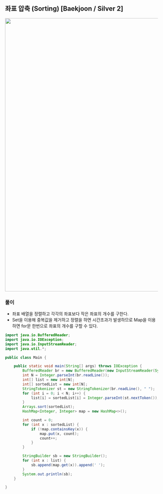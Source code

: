 ## 좌표 압축 (Sorting) [Baekjoon / Silver 2]

<img src="https://user-images.githubusercontent.com/35963403/184645635-5ebb3062-48df-48ae-aef5-92bce2bd41c6.png" width="900">

### 풀이

- 좌표 배열을 정렬하고 각각의 좌표보다 작은 좌표의 개수를 구한다.
- Set을 이용해 중복값을 제거하고 정렬을 하면 시간초과가 발생하므로 Map을 이용하면 for문 한번으로 좌표의 개수를 구할 수 있다.

```java
import java.io.BufferedReader;
import java.io.IOException;
import java.io.InputStreamReader;
import java.util.*;

public class Main {

    public static void main(String[] args) throws IOException {
        BufferedReader br = new BufferedReader(new InputStreamReader(System.in));
        int N = Integer.parseInt(br.readLine());
        int[] list = new int[N];
        int[] sortedList = new int[N];
        StringTokenizer st = new StringTokenizer(br.readLine(), " ");
        for (int i = 0; i < N; i++) {
            list[i] = sortedList[i] = Integer.parseInt(st.nextToken());
        }
        Arrays.sort(sortedList);
        HashMap<Integer, Integer> map = new HashMap<>();

        int count = 0;
        for (int x : sortedList) {
            if (!map.containsKey(x)) {
                map.put(x, count);
                count++;
            }
        }

        StringBuilder sb = new StringBuilder();
        for (int x : list) {
            sb.append(map.get(x)).append(' ');
        }
        System.out.println(sb);
    }

}
```